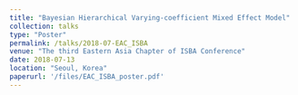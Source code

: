 ```yaml
---
title: "Bayesian Hierarchical Varying-coefficient Mixed Effect Model"
collection: talks
type: "Poster"
permalink: /talks/2018-07-EAC_ISBA
venue: "The third Eastern Asia Chapter of ISBA Conference"
date: 2018-07-13
location: "Seoul, Korea"
paperurl: '/files/EAC_ISBA_poster.pdf'
---
```

